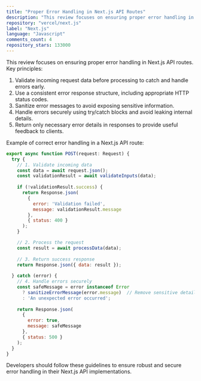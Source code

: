 ```yaml
---
title: "Proper Error Handling in Next.js API Routes"
description: "This review focuses on ensuring proper error handling in Next.js API routes. Key principles include validating incoming request data, using consistent error response structures, and sanitizing error messages."
repository: "vercel/next.js"
label: "Next.js"
language: "Javascript"
comments_count: 4
repository_stars: 133000
---
```


This review focuses on ensuring proper error handling in Next.js API routes. Key principles:

1. Validate incoming request data before processing to catch and handle errors early.
2. Use a consistent error response structure, including appropriate HTTP status codes.
3. Sanitize error messages to avoid exposing sensitive information.
4. Handle errors securely using try/catch blocks and avoid leaking internal details.
5. Return only necessary error details in responses to provide useful feedback to clients.

Example of correct error handling in a Next.js API route:

```javascript
export async function POST(request: Request) {
  try {
    // 1. Validate incoming data
    const data = await request.json();
    const validationResult = await validateInputs(data);
    
    if (!validationResult.success) {
      return Response.json(
        { 
          error: 'Validation failed',
          message: validationResult.message 
        }, 
        { status: 400 }
      );
    }

    // 2. Process the request
    const result = await processData(data);
    
    // 3. Return success response
    return Response.json({ data: result });
    
  } catch (error) {
    // 4. Handle errors securely
    const safeMessage = error instanceof Error 
      ? sanitizeErrorMessage(error.message)  // Remove sensitive details
      : 'An unexpected error occurred';
      
    return Response.json(
      { 
        error: true,
        message: safeMessage
      },
      { status: 500 }
    );
  }
}
```

Developers should follow these guidelines to ensure robust and secure error handling in their Next.js API implementations.